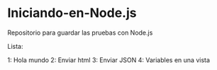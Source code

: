 # Iniciando-en-Node.js
Repositorio para guardar las pruebas con Node.js

Lista:

1: Hola mundo
2: Enviar html
3: Enviar JSON
4: Variables en una vista